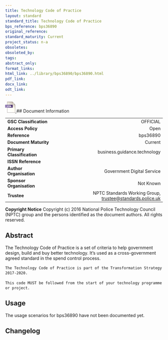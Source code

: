 ```yaml
---
title: Technology Code of Practice
layout: standard
standard_title: Technology Code of Practice
bps_reference: bps36890
original_reference: 
standard_maturity: Current
project_status: n-a
obsoletes: 
obsoleted_by: 
tags: 
abstract_only:
format_links:
html_link: ../library/bps36890/bps36890.html
pdf_link: 
docx_link: 
odt_link: 
---
```


<a target="_blank" href="../library/bps36890/bps36890.html">
    <img src="../images/html@0.5x.png" alt="html link" title="html link" style="max-height:35px;">
</a>
## Document Information

|||
| :------- | ------: |
| **GSC Classification**     | OFFICIAL |
| **Access Policy**          | Open |
| **Reference**              | bps36890  |
| **Document Maturity**      | Current |
| **Primary Classification** | business.guidance.technology |
| **ISSN Reference**         |  |
| **Author Organisation**    |Government Digital Service|
| **Sponsor Organisation**   |Not Known|
| **Trustee**                | NPTC Standards Working Group, <a href="mailto:trustee@standards.police.uk?subject=bps36890 Technology Code of Practice">trustee@standards.police.uk |

**Copyright Notice**
Copyright (c) 2016 National Police Technology Council (NPTC) group and the persons identified as the document authors. All rights reserved.

## Abstract
The Technology Code of Practice is a set of criteria to help government design, build and buy better technology. It’s used as a cross-government agreed standard in the spend control process.
    
    The Technology Code of Practice is part of the Transformation Strategy 2017-2020.
    
    This code MUST be followed from the start of your technology programme or project.
        
## Usage
The usage scenarios for bps36890 have not been documented yet.

## Changelog

